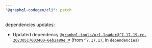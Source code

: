 ```yaml
---
"@graphql-codegen/cli": patch
---
```

dependencies updates:
  - Updated dependency [`@graphql-tools/url-loader@^7.17.19-rc-20230517003400-6eb2a89e` ↗︎](https://www.npmjs.com/package/@graphql-tools/url-loader/v/7.17.19) (from `^7.17.17`, in `dependencies`)
